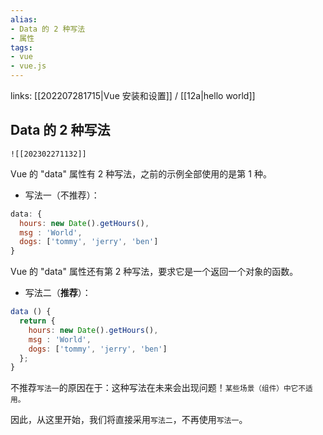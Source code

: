 ```yaml
---
alias: 
- Data 的 2 种写法
- 属性
tags: 
- vue
- vue.js
---
```


links: [[202207281715|Vue 安装和设置]] / [[12a|hello world]]

## Data 的 2 种写法 

```dynamic-embed
![[202302271132]]
```

Vue 的 "data" 属性有 2 种写法，之前的示例全部使用的是第 1 种。

- 写法一（不推荐）：

```js
data: {
  hours: new Date().getHours(),
  msg : 'World',
  dogs: ['tommy', 'jerry', 'ben']
}
 ```

Vue 的 "data" 属性还有第 2 种写法，要求它是一个返回一个对象的函数。

- 写法二（**推荐**）：

```js
data () {
  return {
    hours: new Date().getHours(),
    msg : 'World',
    dogs: ['tommy', 'jerry', 'ben']
  };
}
```

不推荐`写法一`的原因在于：这种写法在未来会出现问题！<small>某些场景（组件）中它不适用。</small>

因此，从这里开始，我们将直接采用`写法二`，不再使用`写法一`。
